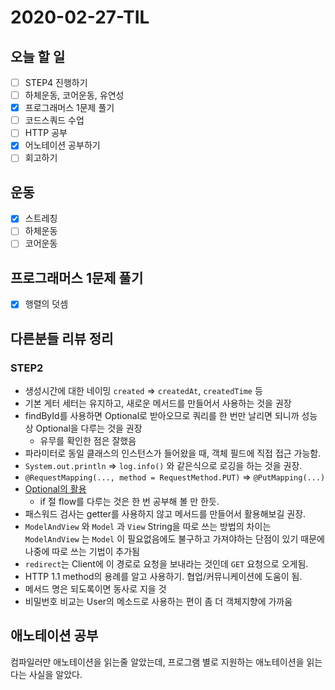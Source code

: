 # 2020-02-27-TIL

## 오늘 할 일

- [ ] STEP4 진행하기
- [ ] 하체운동, 코어운동, 유연성
- [x] 프로그래머스 1문제 풀기
- [ ] 코드스쿼드 수업
- [ ] HTTP 공부
- [x] 어노테이션 공부하기
- [ ] 회고하기

## 운동

- [x] 스트레칭
- [ ] 하체운동
- [ ] 코어운동

## 프로그래머스 1문제 풀기

- [x] 행렬의 덧셈

## 다른분들 리뷰 정리

### STEP2

- 생성시간에 대한 네이밍 `created` ⇒ `createdAt`, `createdTime` 등
- 기본 게터 세터는 유지하고, 새로운 메서드를 만들어서 사용하는 것을 권장
- findById를 사용하면 Optional로 받아오므로 쿼리를 한 번만 날리면 되니까 성능상 Optional을 다루는 것을 권장
  - 유무를 확인한 점은 잘했음
- 파라미터로 동일 클래스의 인스턴스가 들어왔을 때, 객체 필드에 직접 접근 가능함.
- `System.out.println` ⇒ `log.info()` 와 같은식으로 로깅을 하는 것을 권장.
- `@RequestMapping(..., method = RequestMethod.PUT)` ⇒ `@PutMapping(...)`
- [Optional의 활용](https://github.com/code-squad/java-qna/pull/159#discussion_r384533849)
  - if 절 flow를 다루는 것은 한 번 공부해 볼 만 한듯.
- 패스워드 검사는 getter를 사용하지 않고 메서드를 만들어서 활용해보길 권장.
- `ModelAndView` 와 `Model` 과 `View` String을 따로 쓰는 방법의 차이는 `ModelAndView` 는 `Model` 이 필요없음에도 불구하고 가져야하는 단점이 있기 때문에 나중에 따로 쓰는 기법이 추가됨
- `redirect`는 Client에 이 경로로 요청을 보내라는 것인데 `GET` 요청으로 오게됨.
- HTTP 1.1 method의 용례를 알고 사용하기. 협업/커뮤니케이션에 도움이 됨.
- 메서드 명은 되도록이면 동사로 지을 것
- 비밀번호 비교는 User의 메소드로 사용하는 편이 좀 더 객체지향에 가까움

## 애노테이션 공부

컴파일러만 애노테이션을 읽는줄 알았는데, 프로그램 별로 지원하는 애노테이션을 읽는 다는 사실을 알았다.

